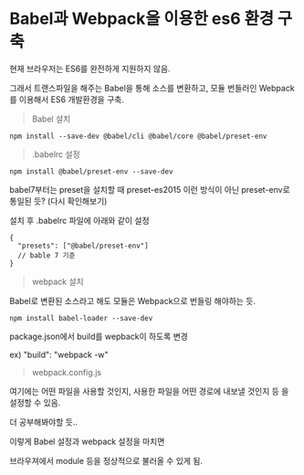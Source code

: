 # Babel과 Webpack을 이용한 es6 환경 구축

현재 브라우저는 ES6를 완전하게 지원하지 않음.

그래서 트랜스파일을 해주는 Babel을 통해 소스를 변환하고, 모듈 번들러인 Webpack를 이용해서 ES6 개발환경을 구축.


> Babel 설치
```
npm install --save-dev @babel/cli @babel/core @babel/preset-env
```

> .babelrc 설정

```
npm install @babel/preset-env --save-dev
```

babel7부터는 preset을 설치할 때 preset-es2015 이런 방식이 아닌 preset-env로 통일된 듯? (다시 확인해보기)

설치 후 .babelrc 파일에 아래와 같이 설정

```
{
  "presets": ["@babel/preset-env"]
  // bable 7 기준
}
```

> webpack 설치

Babel로 변환된 소스라고 해도 모듈은 Webpack으로 번들링 해야하는 듯.

```
npm install babel-loader --save-dev
```

package.json에서 build를 wepback이 하도록 변경

ex) "build": "webpack -w"

> webpack.config.js

여기에는 어떤 파일을 사용할 것인지, 사용한 파일을 어떤 경로에 내보낼 것인지 등 을 설정할 수 있음.

더 공부해봐야할 듯..

이렇게 Babel 설정과 webpack 설정을 마치면

브라우져에서 module 등을 정상적으로 불러올 수 있게 됨.